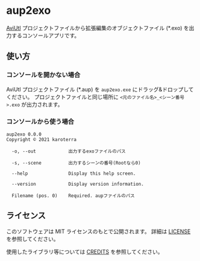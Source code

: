 # aup2exo

[AviUtl](http://spring-fragrance.mints.ne.jp/aviutl/)
プロジェクトファイルから拡張編集のオブジェクトファイル (*.exo) を出力するコンソールアプリです。

## 使い方

### コンソールを開かない場合

AviUtl プロジェクトファイル (*.aup) を `aup2exo.exe` にドラッグ&ドロップしてください。
プロジェクトファイルと同じ場所に `<元のファイル名>_<シーン番号>.exo` が出力されます。

### コンソールから使う場合
```
aup2exo 0.0.0
Copyright © 2021 karoterra

  -o, --out            出力するexoファイルのパス

  -s, --scene          出力するシーンの番号(Rootなら0)

  --help               Display this help screen.

  --version            Display version information.

  Filename (pos. 0)    Required. aupファイルのパス
```

## ライセンス
このソフトウェアは MIT ライセンスのもとで公開されます。
詳細は [LICENSE](LICENSE) を参照してください。

使用したライブラリ等については [CREDITS](CREDITS.md) を参照してください。
